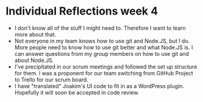 # Individual Reflections week 4

* I don't know all of the stuff I might need to. Therefore I want to learn more
  about that.
* Not everyone in my team knows how to use git and Node.JS, but I do. More
  people need to know how to use git better and what Node.JS is. I can answer 
  questions from my group members on how to use git and about Node.JS.
* I've precipitated in our scrum meetings and followed the set up structure for
  them. I was a proponent for our team switching from GitHub Project to Trello
  for our scrum board.
* I have "translated" Joakim's UI code to fit in as a WordPress plugin.
  Hopefully it will soon be accepted in code review.